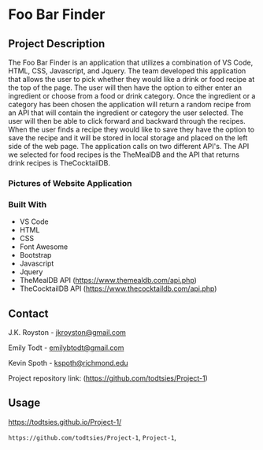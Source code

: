 # Foo Bar Finder

## Project Description

The Foo Bar Finder is an application that utilizes a combination of VS Code, HTML, CSS, Javascript, and Jquery. The team developed this application that allows the user to pick whether they would like a drink or food recipe at the top of the page. The user will then have the option to either enter an ingredient or choose from a food or drink category. Once the ingredient or a category has been chosen the application will return a random recipe from an API that will contain the ingredient or category the user selected. The user will then be able to click forward and backward through the recipes. When the user finds a recipe they would like to save they have the option to save the recipe and it will be stored in local storage and placed on the left side of the web page. The application calls on two different API's. The API we selected for food recipes is the TheMealDB and the API that returns drink recipes is TheCocktailDB.

### Pictures of Website Application

### Built With

- VS Code
- HTML
- CSS
- Font Awesome
- Bootstrap
- Javascript
- Jquery
- TheMealDB API (https://www.themealdb.com/api.php)
- TheCocktailDB API (https://www.thecocktaildb.com/api.php)

<!-- CONTACT -->

## Contact

J.K. Royston - jkroyston@gmail.com

Emily Todt - emilybtodt@gmail.com

Kevin Spoth - kspoth@richmond.edu

Project repository link: (https://github.com/todtsies/Project-1)

## Usage

https://todtsies.github.io/Project-1/

`https://github.com/todtsies/Project-1`, `Project-1`,

